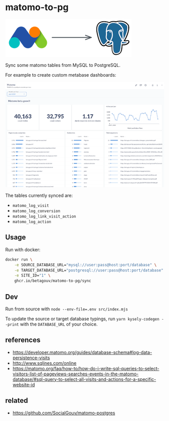 # matomo-to-pg

![](./logo.png)

Sync some matomo tables from MySQL to PostgreSQL.

For example to create custom metabase dashboards:

![](./shot.png)

The tables currently synced are:

- `matomo_log_visit`
- `matomo_log_conversion`
- `matomo_log_link_visit_action`
- `matomo_log_action`

## Usage

Run with docker:

```bash
docker run \
    -e SOURCE_DATABASE_URL="mysql://user:pass@host:port/database" \
    -e TARGET_DATABASE_URL="postgresql://user:pass@host:port/database" \
    -e SITE_ID="1" \
    ghcr.io/betagouv/matomo-to-pg/sync
```

## Dev

Run from source with `node --env-file=.env src/index.mjs`

To update the source or target database typings, run `yarn kysely-codegen --print` with the `DATABASE_URL` of your choice.

## references

- https://developer.matomo.org/guides/database-schema#log-data-persistence-visits
- http://www.sqlines.com/online
- https://matomo.org/faq/how-to/how-do-i-write-sql-queries-to-select-visitors-list-of-pageviews-searches-events-in-the-matomo-database/#sql-query-to-select-all-visits-and-actions-for-a-specific-website-id

## related

- https://github.com/SocialGouv/matomo-postgres
